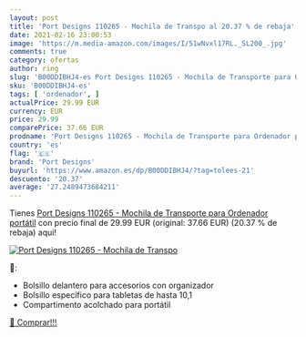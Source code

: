 ```yaml
---
layout: post
title: 'Port Designs 110265 - Mochila de Transpo al 20.37 % de rebaja'
date: 2021-02-16 23:00:53
image: 'https://m.media-amazon.com/images/I/51wNvxl17RL._SL200_.jpg'
comments: true
category: ofertas
author: ring
slug: 'B00DDIBHJ4-es Port Designs 110265 - Mochila de Transporte para Ordenador...'
sku: 'B00DDIBHJ4-es'
tags: [ 'ordenador', ]
actualPrice: 29.99 EUR
currency: EUR
price: 29.99
comparePrice: 37.66 EUR
prodname: 'Port Designs 110265 - Mochila de Transporte para Ordenador portátil'
country: 'es'
flag: '🇪🇸'
brand: 'Port Designs'
buyurl: 'https://www.amazon.es/dp/B00DDIBHJ4/?tag=tolees-21'
descuento: '20.37'
average: '27.2489473684211'
---
```


Tienes [Port Designs 110265 - Mochila de Transporte para Ordenador portátil](https://www.amazon.es/dp/B00DDIBHJ4/?tag=tolees-21) con precio final de  29.99 EUR (original: 37.66 EUR) (20.37 %  de rebaja) aqui!

[![Port Designs 110265 - Mochila de Transpo](https://m.media-amazon.com/images/I/51wNvxl17RL._SL200_.jpg)](https://www.amazon.es/dp/B00DDIBHJ4/?tag=tolees-21)

🔎:

- Bolsillo delantero para accesorios con organizador
- Bolsillo específico para tabletas de hasta 10,1
- Compartimento acolchado para portátil

[🛒 Comprar!!!](https://www.amazon.es/dp/B00DDIBHJ4/?tag=tolees-21)
